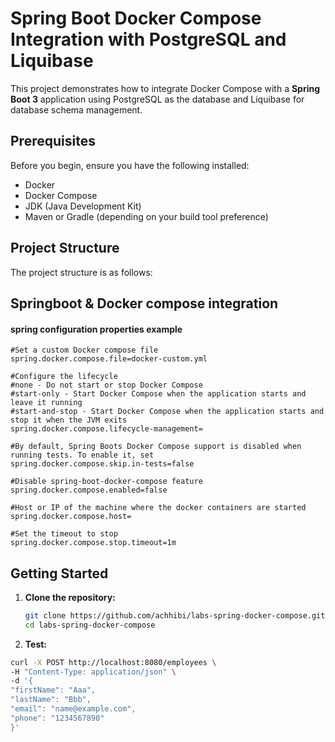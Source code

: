 # Spring Boot Docker Compose Integration with PostgreSQL and Liquibase

This project demonstrates how to integrate Docker Compose with a **Spring Boot 3** application using PostgreSQL as the database and Liquibase for database schema management.

## Prerequisites

Before you begin, ensure you have the following installed:
- Docker
- Docker Compose
- JDK (Java Development Kit)
- Maven or Gradle (depending on your build tool preference)

## Project Structure

The project structure is as follows:

## Springboot & Docker compose integration 

#### **spring configuration properties example**


```
#Set a custom Docker compose file
spring.docker.compose.file=docker-custom.yml

#Configure the lifecycle
#none - Do not start or stop Docker Compose
#start-only - Start Docker Compose when the application starts and leave it running
#start-and-stop - Start Docker Compose when the application starts and stop it when the JVM exits
spring.docker.compose.lifecycle-management=

#By default, Spring Boots Docker Compose support is disabled when running tests. To enable it, set
spring.docker.compose.skip.in-tests=false

#Disable spring-boot-docker-compose feature
spring.docker.compose.enabled=false

#Host or IP of the machine where the docker containers are started
spring.docker.compose.host=

#Set the timeout to stop
spring.docker.compose.stop.timeout=1m
```
## Getting Started

1. **Clone the repository:**

   ```bash
   git clone https://github.com/achhibi/labs-spring-docker-compose.git
   cd labs-spring-docker-compose

2. **Test:**

```bash
curl -X POST http://localhost:8080/employees \
-H "Content-Type: application/json" \
-d '{
"firstName": "Aaa",
"lastName": "Bbb",
"email": "name@example.com",
"phone": "1234567890"
}'

